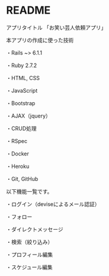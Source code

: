 # README

アプリタイトル
「お笑い芸人依頼アプリ」 

本アプリの作成に使った技術

・Rails ~> 6.1.1 

・Ruby 2.7.2

・HTML, CSS 

・JavaScript 

・Bootstrap 

・AJAX（jquery） 

・CRUD処理

・RSpec 

・Docker 

・Heroku 

・Git, GitHub 


以下機能一覧です。

・ログイン（deviseによるメール認証）

・フォロー

・ダイレクトメッセージ

・検索（絞り込み）

・プロフィール編集

・スケジュール編集
